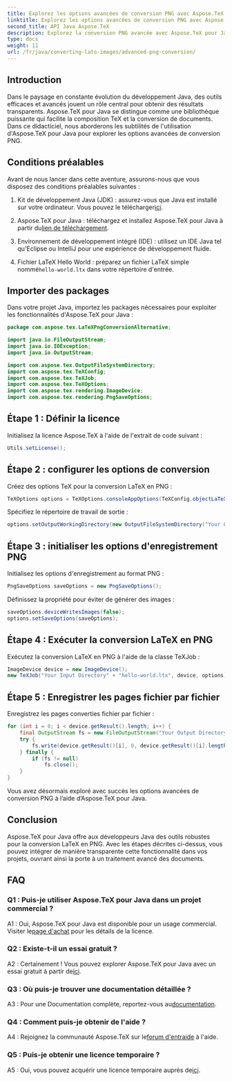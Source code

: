 ```yaml
---
title: Explorez les options avancées de conversion PNG avec Aspose.TeX pour Java
linktitle: Explorez les options avancées de conversion PNG avec Aspose.TeX pour Java
second_title: API Java Aspose.TeX
description: Explorez la conversion PNG avancée avec Aspose.TeX pour Java. Un tutoriel complet sur la conversion de LaTeX en PNG.
type: docs
weight: 11
url: /fr/java/converting-lato-images/advanced-png-conversion/
---
```

## Introduction

Dans le paysage en constante évolution du développement Java, des outils efficaces et avancés jouent un rôle central pour obtenir des résultats transparents. Aspose.TeX pour Java se distingue comme une bibliothèque puissante qui facilite la composition TeX et la conversion de documents. Dans ce didacticiel, nous aborderons les subtilités de l'utilisation d'Aspose.TeX pour Java pour explorer les options avancées de conversion PNG.

## Conditions préalables

Avant de nous lancer dans cette aventure, assurons-nous que vous disposez des conditions préalables suivantes :

1.  Kit de développement Java (JDK) : assurez-vous que Java est installé sur votre ordinateur. Vous pouvez le télécharger[ici](https://www.oracle.com/java/technologies/javase-downloads.html).

2.  Aspose.TeX pour Java : téléchargez et installez Aspose.TeX pour Java à partir du[lien de téléchargement](https://releases.aspose.com/tex/java/).

3. Environnement de développement intégré (IDE) : utilisez un IDE Java tel qu'Eclipse ou IntelliJ pour une expérience de développement fluide.

4.  Fichier LaTeX Hello World : préparez un fichier LaTeX simple nommé`hello-world.ltx` dans votre répertoire d'entrée.

## Importer des packages

Dans votre projet Java, importez les packages nécessaires pour exploiter les fonctionnalités d'Aspose.TeX pour Java :

```java
package com.aspose.tex.LaTeXPngConversionAlternative;

import java.io.FileOutputStream;
import java.io.IOException;
import java.io.OutputStream;

import com.aspose.tex.OutputFileSystemDirectory;
import com.aspose.tex.TeXConfig;
import com.aspose.tex.TeXJob;
import com.aspose.tex.TeXOptions;
import com.aspose.tex.rendering.ImageDevice;
import com.aspose.tex.rendering.PngSaveOptions;
```

## Étape 1 : Définir la licence

Initialisez la licence Aspose.TeX à l'aide de l'extrait de code suivant :

```java
Utils.setLicense();
```

## Étape 2 : configurer les options de conversion

Créez des options TeX pour la conversion LaTeX en PNG :

```java
TeXOptions options = TeXOptions.consoleAppOptions(TeXConfig.objectLaTeX());
```

Spécifiez le répertoire de travail de sortie :

```java
options.setOutputWorkingDirectory(new OutputFileSystemDirectory("Your Output Directory"));
```

## Étape 3 : initialiser les options d'enregistrement PNG

Initialisez les options d'enregistrement au format PNG :

```java
PngSaveOptions saveOptions = new PngSaveOptions();
```

Définissez la propriété pour éviter de générer des images :

```java
saveOptions.deviceWritesImages(false);
options.setSaveOptions(saveOptions);
```

## Étape 4 : Exécuter la conversion LaTeX en PNG

Exécutez la conversion LaTeX en PNG à l'aide de la classe TeXJob :

```java
ImageDevice device = new ImageDevice();
new TeXJob("Your Input Directory" + "hello-world.ltx", device, options).run();
```

## Étape 5 : Enregistrer les pages fichier par fichier

Enregistrez les pages converties fichier par fichier :

```java
for (int i = 0; i < device.getResult().length; i++) {
    final OutputStream fs = new FileOutputStream("Your Output Directory" + "page-" + (i + 1) + ".png");
    try {
        fs.write(device.getResult()[i], 0, device.getResult()[i].length);
    } finally {
        if (fs != null)
            fs.close();
    }
}
```

Vous avez désormais exploré avec succès les options avancées de conversion PNG à l’aide d’Aspose.TeX pour Java.

## Conclusion

Aspose.TeX pour Java offre aux développeurs Java des outils robustes pour la conversion LaTeX en PNG. Avec les étapes décrites ci-dessus, vous pouvez intégrer de manière transparente cette fonctionnalité dans vos projets, ouvrant ainsi la porte à un traitement avancé des documents.

## FAQ

### Q1 : Puis-je utiliser Aspose.TeX pour Java dans un projet commercial ?

 A1 : Oui, Aspose.TeX pour Java est disponible pour un usage commercial. Visiter le[page d'achat](https://purchase.aspose.com/buy) pour les détails de la licence.

### Q2 : Existe-t-il un essai gratuit ?

 A2 : Certainement ! Vous pouvez explorer Aspose.TeX pour Java avec un essai gratuit à partir de[ici](https://releases.aspose.com/).

### Q3 : Où puis-je trouver une documentation détaillée ?

 A3 : Pour une Documentation complète, reportez-vous au[documentation](https://reference.aspose.com/tex/java/).

### Q4 : Comment puis-je obtenir de l'aide ?

 A4 : Rejoignez la communauté Aspose.TeX sur le[forum d'entraide](https://forum.aspose.com/c/tex/47) à l'aide.

### Q5 : Puis-je obtenir une licence temporaire ?

 A5 : Oui, vous pouvez acquérir une licence temporaire auprès de[ici](https://purchase.aspose.com/temporary-license/).